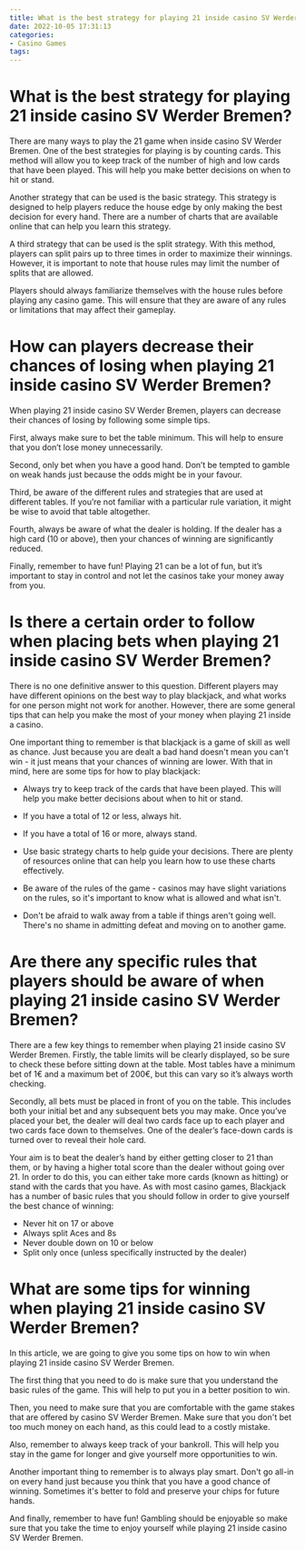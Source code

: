 ```yaml
---
title: What is the best strategy for playing 21 inside casino SV Werder Bremen
date: 2022-10-05 17:31:13
categories:
- Casino Games
tags:
---
```



#  What is the best strategy for playing 21 inside casino SV Werder Bremen?

There are many ways to play the 21 game when inside casino SV Werder Bremen. One of the best strategies for playing is by counting cards. This method will allow you to keep track of the number of high and low cards that have been played. This will help you make better decisions on when to hit or stand.

Another strategy that can be used is the basic strategy. This strategy is designed to help players reduce the house edge by only making the best decision for every hand. There are a number of charts that are available online that can help you learn this strategy.

A third strategy that can be used is the split strategy. With this method, players can split pairs up to three times in order to maximize their winnings. However, it is important to note that house rules may limit the number of splits that are allowed.

Players should always familiarize themselves with the house rules before playing any casino game. This will ensure that they are aware of any rules or limitations that may affect their gameplay.

#  How can players decrease their chances of losing when playing 21 inside casino SV Werder Bremen?

When playing 21 inside casino SV Werder Bremen, players can decrease their chances of losing by following some simple tips.

First, always make sure to bet the table minimum. This will help to ensure that you don’t lose money unnecessarily.

Second, only bet when you have a good hand. Don’t be tempted to gamble on weak hands just because the odds might be in your favour.

Third, be aware of the different rules and strategies that are used at different tables. If you’re not familiar with a particular rule variation, it might be wise to avoid that table altogether.

Fourth, always be aware of what the dealer is holding. If the dealer has a high card (10 or above), then your chances of winning are significantly reduced.

Finally, remember to have fun! Playing 21 can be a lot of fun, but it’s important to stay in control and not let the casinos take your money away from you.

#  Is there a certain order to follow when placing bets when playing 21 inside casino SV Werder Bremen?

There is no one definitive answer to this question. Different players may have different opinions on the best way to play blackjack, and what works for one person might not work for another. However, there are some general tips that can help you make the most of your money when playing 21 inside a casino.

One important thing to remember is that blackjack is a game of skill as well as chance. Just because you are dealt a bad hand doesn't mean you can't win - it just means that your chances of winning are lower. With that in mind, here are some tips for how to play blackjack:

- Always try to keep track of the cards that have been played. This will help you make better decisions about when to hit or stand.

- If you have a total of 12 or less, always hit.

- If you have a total of 16 or more, always stand.

- Use basic strategy charts to help guide your decisions. There are plenty of resources online that can help you learn how to use these charts effectively.

- Be aware of the rules of the game - casinos may have slight variations on the rules, so it's important to know what is allowed and what isn't.

- Don't be afraid to walk away from a table if things aren't going well. There's no shame in admitting defeat and moving on to another game.

#  Are there any specific rules that players should be aware of when playing 21 inside casino SV Werder Bremen?

There are a few key things to remember when playing 21 inside casino SV Werder Bremen. Firstly, the table limits will be clearly displayed, so be sure to check these before sitting down at the table. Most tables have a minimum bet of 1€ and a maximum bet of 200€, but this can vary so it’s always worth checking.

Secondly, all bets must be placed in front of you on the table. This includes both your initial bet and any subsequent bets you may make. Once you’ve placed your bet, the dealer will deal two cards face up to each player and two cards face down to themselves. One of the dealer’s face-down cards is turned over to reveal their hole card.

Your aim is to beat the dealer’s hand by either getting closer to 21 than them, or by having a higher total score than the dealer without going over 21. In order to do this, you can either take more cards (known as hitting) or stand with the cards that you have. As with most casino games, Blackjack has a number of basic rules that you should follow in order to give yourself the best chance of winning:

- Never hit on 17 or above
- Always split Aces and 8s
- Never double down on 10 or below
- Split only once (unless specifically instructed by the dealer)

#  What are some tips for winning when playing 21 inside casino SV Werder Bremen?

In this article, we are going to give you some tips on how to win when playing 21 inside casino SV Werder Bremen.

The first thing that you need to do is make sure that you understand the basic rules of the game. This will help to put you in a better position to win.

Then, you need to make sure that you are comfortable with the game stakes that are offered by casino SV Werder Bremen. Make sure that you don't bet too much money on each hand, as this could lead to a costly mistake.

Also, remember to always keep track of your bankroll. This will help you stay in the game for longer and give yourself more opportunities to win.

Another important thing to remember is to always play smart. Don't go all-in on every hand just because you think that you have a good chance of winning. Sometimes it's better to fold and preserve your chips for future hands.

And finally, remember to have fun! Gambling should be enjoyable so make sure that you take the time to enjoy yourself while playing 21 inside casino SV Werder Bremen.